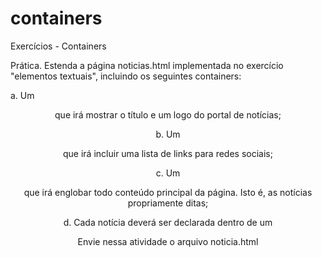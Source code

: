 # containers
Exercícios - Containers

Prática. Estenda a página noticias.html implementada no exercício "elementos textuais", incluindo os seguintes containers:

a. Um <header> que irá mostrar o título e um logo do portal de notícias;

b. Um <footer> que irá incluir uma lista de links para redes sociais;

c. Um <main> que irá englobar todo conteúdo principal da página. Isto é,
as notícias propriamente ditas;

d. Cada notícia deverá ser declarada dentro de um <article> 


Envie nessa atividade o arquivo noticia.html

